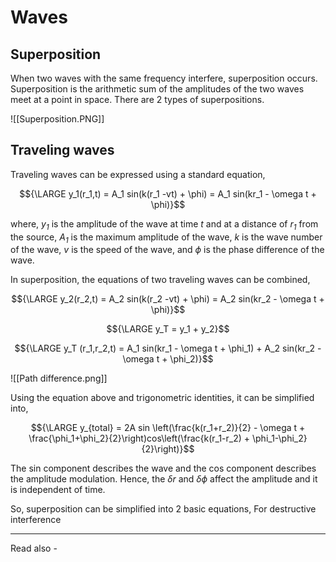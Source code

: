 # Waves

## Superposition



When two waves with the same frequency interfere, superposition occurs. Superposition is the arithmetic sum of the amplitudes of the two waves meet at a point in space. There are 2 types of superpositions.

![[Superposition.PNG]]

## Traveling waves

Traveling waves can be expressed using a standard equation,

$${\LARGE y_1(r_1,t) = A_1 sin(k(r_1 -vt) + \phi) = A_1 sin(kr_1 - \omega t + \phi)}$$

where,
*${y_1}$* is the amplitude of the wave at time *t* and at a distance of *${r_1}$* from the source,
*${A_1}$* is the maximum amplitude of the wave,
*k* is the wave number of the wave,
*v* is the speed of the wave, and
*${\phi}$* is the phase difference of the wave.

In superposition, the equations of two traveling waves can be combined,

$${\LARGE y_2(r_2,t) = A_2 sin(k(r_2 -vt) + \phi) = A_2 sin(kr_2 - \omega t + \phi)}$$

$${\LARGE y_T = y_1 + y_2}$$ 

$${\LARGE y_T (r_1,r_2,t) = A_1 sin(kr_1 - \omega t + \phi_1) + A_2 sin(kr_2 - \omega t + \phi_2)}$$


![[Path difference.png]]

Using the equation above and trigonometric identities, it can be simplified into,

$${\LARGE y_{total} = 2A sin \left(\frac{k(r_1+r_2)}{2} - \omega t + \frac{\phi_1+\phi_2}{2}\right)cos\left(\frac{k(r_1-r_2) + \phi_1-\phi_2}{2}\right)}$$

The sin component describes the wave and the cos component describes the amplitude modulation. Hence, the ${\delta r}$ and ${\delta \phi}$ affect the amplitude and it is independent of time.


So, superposition can be simplified into 2 basic equations,
For destructive interference


---
Read also - 

